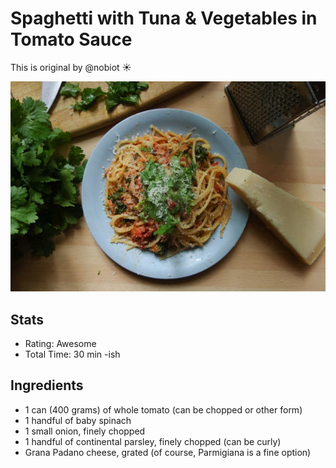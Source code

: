 # Spaghetti with Tuna & Vegetables in Tomato Sauce
This is original by @nobiot ☀️

![Spaghetti with Tuna & Vegetables in Tomato Sauce][image_1]

[image_1]:images/20160530_N_spaghetti-tuna_and-vegetable-tomato-sauce.jpg

## Stats
- Rating: Awesome
- Total Time: 30 min -ish

## Ingredients

- 1 can (400 grams) of whole tomato (can be chopped or other form)
- 1 handful of baby spinach
- 1 small onion, finely chopped
- 1 handful of continental parsley, finely chopped (can be curly)
- Grana Padano cheese, grated (of course, Parmigiana is a fine option)
